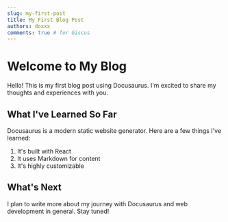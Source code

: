 ```yaml
---
slug: my-first-post
title: My First Blog Post
authors: doxxx
comments: true # for Giscus
---
```


# Welcome to My Blog

Hello! This is my first blog post using Docusaurus. I'm excited to share my thoughts and experiences with you.

## What I've Learned So Far

Docusaurus is a modern static website generator. Here are a few things I've learned:

1. It's built with React
2. It uses Markdown for content
3. It's highly customizable

## What's Next

I plan to write more about my journey with Docusaurus and web development in general. Stay tuned!
